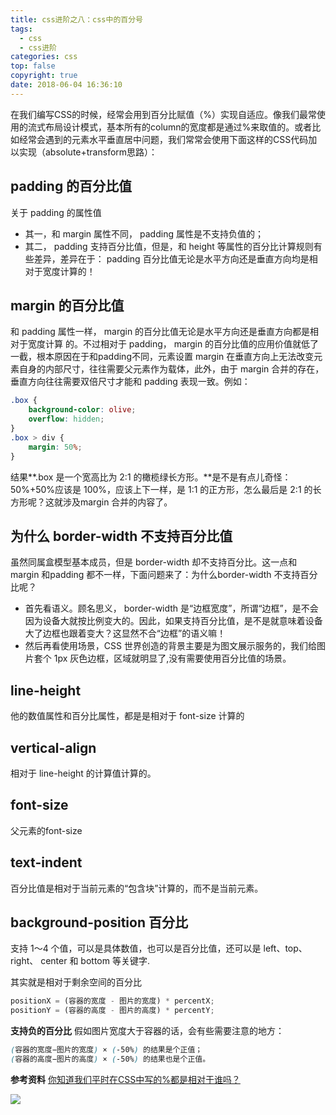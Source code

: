 ```yaml
---
title: css进阶之八：css中的百分号
tags:
  - css
  - css进阶
categories: css
top: false
copyright: true
date: 2018-06-04 16:36:10
---
```

在我们编写CSS的时候，经常会用到百分比赋值（%）实现自适应。像我们最常使用的流式布局设计模式，基本所有的column的宽度都是通过%来取值的。或者比如经常会遇到的元素水平垂直居中问题，我们常常会使用下面这样的CSS代码加以实现（absolute+transform思路）：

<!--more-->
## padding 的百分比值
关于 padding 的属性值
* 其一，和 margin 属性不同， padding 属性是不支持负值的；
* 其二， padding 支持百分比值，但是，和 height 等属性的百分比计算规则有些差异，差异在于： padding 百分比值无论是水平方向还是垂直方向均是相对于宽度计算的！

## margin 的百分比值
和 padding 属性一样， margin 的百分比值无论是水平方向还是垂直方向都是相对于宽度计算
的。不过相对于 padding， margin 的百分比值的应用价值就低了一截，根本原因在于和padding不同，元素设置 margin 在垂直方向上无法改变元素自身的内部尺寸，往往需要父元素作为载体，此外，由于 margin 合并的存在，垂直方向往往需要双倍尺寸才能和 padding 表现一致。例如：

```css
.box {
	background-color: olive;
	overflow: hidden;
}
.box > div {
	margin: 50%;
}
```
结果**.box 是一个宽高比为 2:1 的橄榄绿长方形。**是不是有点儿奇怪： 50%+50%应该是 100%，应该上下一样，是 1:1 的正方形，怎么最后是 2:1 的长方形呢？这就涉及margin 合并的内容了。

## 为什么 border-width 不支持百分比值
虽然同属盒模型基本成员，但是 border-width 却不支持百分比。这一点和 margin 和padding 都不一样，下面问题来了：为什么border-width 不支持百分比呢？

* 首先看语义。顾名思义， border-width 是“边框宽度”，所谓“边框”，是不会因为设备大就按比例变大的。因此，如果支持百分比值，是不是就意味着设备大了边框也跟着变大？这显然不合“边框”的语义嘛！
* 然后再看使用场景，CSS 世界创造的背景主要是为图文展示服务的，我们给图片套个 1px 灰色边框，区域就明显了,没有需要使用百分比值的场景。

## line-height 
他的数值属性和百分比属性，都是是相对于 font-size 计算的

## vertical-align 
相对于 line-height 的计算值计算的。


## font-size
父元素的font-size

## text-indent
百分比值是相对于当前元素的“包含块”计算的，而不是当前元素。

## background-position 百分比

支持 1～4 个值，可以是具体数值，也可以是百分比值，还可以是 left、top、 right、 center 和 bottom 等关键字.

其实就是相对于剩余空间的百分比

```js
positionX = (容器的宽度 - 图片的宽度) * percentX;
positionY = (容器的高度 - 图片的高度) * percentY;
```

**支持负的百分比**
假如图片宽度大于容器的话，会有些需要注意的地方：
```css
(容器的宽度−图片的宽度) × (-50%) 的结果是个正值；
(容器的高度−图片的高度) × (-50%) 的结果也是个正值。
```

**参考资料**
[你知道我们平时在CSS中写的%都是相对于谁吗？](https://juejin.im/post/5b0bc994f265da092918d421)


![](http://oankigr4l.bkt.clouddn.com/wexin.png)